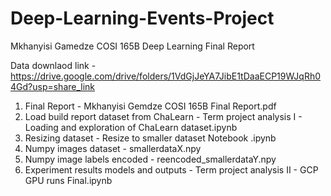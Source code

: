 # Deep-Learning-Events-Project

Mkhanyisi Gamedze
COSI 165B Deep Learning
Final Report

Data downlaod link - https://drive.google.com/drive/folders/1VdGjJeYA7JibE1tDaaECP19WJqRh04Gd?usp=share_link

1. Final Report - Mkhanyisi Gemdze COSI 165B Final Report.pdf
2. Load build report dataset from ChaLearn - Term project analysis I - Loading and exploration of ChaLearn dataset.ipynb
3. Resizing dataset - Resize to smaller dataset Notebook .ipynb
4. Numpy images dataset - smallerdataX.npy
5. Numpy image labels encoded - reencoded_smallerdataY.npy
6. Experiment results models and outputs - Term project analysis II   -  GCP GPU runs Final.ipynb
